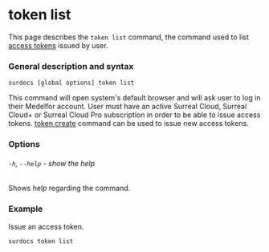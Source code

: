 # token list

This page describes the `token list` command, the command used to list [access tokens](docs/cli/global-options#access-tokens "Access tokens") issued by user.

### General description and syntax

`surdocs [global options] token list`

This command will open system's default browser and will ask user to log in their Medelfor account. User must have an active Surreal Cloud, Surreal Cloud+ or Surreal Cloud Pro subscription in order to be able to issue access tokens. [token create](docs/cli/token-create "Token create command") command can be used to issue new access tokens.

### Options

###### `-h`, `--help` - show the help

Shows help regarding the command.

### Example

Issue an access token.

```
surdocs token list
```
